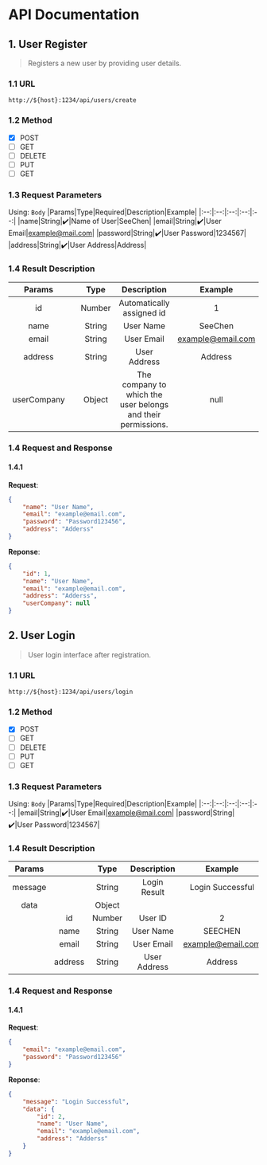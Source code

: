 # API Documentation

## 1. User Register
> Registers a new user by providing user details.

### 1.1 URL
`http://${host}:1234/api/users/create`

### 1.2 Method
- [x] POST
- [ ] GET
- [ ] DELETE
- [ ] PUT
- [ ] GET

### 1.3 Request Parameters
Using: `Body`
|Params|Type|Required|Description|Example|
|:--:|:--:|:--:|:--:|:--:|
|name|String|:heavy_check_mark:|Name of User|SeeChen|
|email|String|:heavy_check_mark:|User Email|example@mail.com|
|password|String|:heavy_check_mark:|User Password|1234567|
|address|String|:heavy_check_mark:|User Address|Address|

### 1.4 Result Description
|Params||Type|Description|Example|
|:--:|:--:|:--:|:--:|:--:|
|id||Number|Automatically assigned id|1|
|name||String|User Name|SeeChen|
|email||String|User Email|example@email.com|
|address||String|User Address|Address|
|userCompany||Object|The company to which the user belongs and their permissions.|null|

### 1.4 Request and Response
#### 1.4.1
**Request**:
```json
{
    "name": "User Name",
    "email": "example@email.com",
    "password": "Password123456",
    "address": "Adderss"
}
```
**Reponse**:
```json
{
    "id": 1,
    "name": "User Name",
    "email": "example@email.com",
    "address": "Adderss",
    "userCompany": null
}
```

## 2. User Login
> User login interface after registration.

### 1.1 URL
`http://${host}:1234/api/users/login`

### 1.2 Method
- [x] POST
- [ ] GET
- [ ] DELETE
- [ ] PUT
- [ ] GET

### 1.3 Request Parameters
Using: `Body`
|Params|Type|Required|Description|Example|
|:--:|:--:|:--:|:--:|:--:|
|email|String|:heavy_check_mark:|User Email|example@mail.com|
|password|String|:heavy_check_mark:|User Password|1234567|

### 1.4 Result Description
|Params||Type|Description|Example|
|:--:|:--:|:--:|:--:|:--:|
|message||String|Login Result|Login Successful|
|data||Object|||
||id|Number|User ID|2|
||name|String|User Name|SEECHEN|
||email|String|User Email|example@email.com|
||address|String|User Address|Address|

### 1.4 Request and Response
#### 1.4.1
**Request**:
```json
{
    "email": "example@email.com",
    "password": "Password123456"
}
```
**Reponse**:
```json
{
    "message": "Login Successful",
    "data": {
        "id": 2,
        "name": "User Name",
        "email": "example@email.com",
        "address": "Adderss"
    }
}
```
